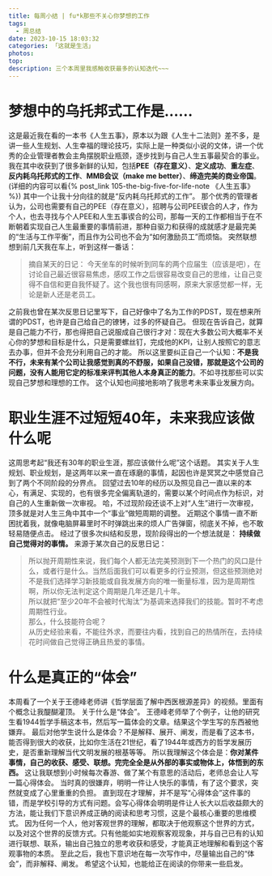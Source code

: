 ```yaml
---
title: 每周小结 | fu*k那些不关心你梦想的工作
tags:
  - 周总结
date: 2023-10-15 18:03:32
categories: 「这就是生活」
photos:
top:
description: 三个本周里我感触收获最多的认知迭代~~~
---
```

# 梦想中的乌托邦式工作是……
这是最近我在看的一本书《人生五事》，原本以为跟《人生十二法则》差不多，是讲一些人生规划、人生幸福的理论技巧，实际上是一种类似小说的文体，讲一个优秀的企业管理者教会主角摆脱职业瓶颈，逐步找到与自己人生五事最契合的事业。
我在其中收获到了很多新鲜的认知，包括**PEE（存在意义）**、**定义成功**、**重左症**、**反内耗乌托邦式的工作**、**MMB会议（make me better）**、**缔造完美的商业帝国**。(详细的内容可以看{% post_link 105-the-big-five-for-life-note 《人生五事》 %})
其中一个让我十分向往的就是“反内耗乌托邦式的工作”。
那个优秀的管理者认为，公司也需要有自己的PEE（存在意义），招聘与公司PEE锲合的人才，作为个人，也去寻找与个人PEE和人生五事锲合的公司，那每一天的工作都相当于在不断朝着实现自己人生最重要的事情前进，那种自驱力和获得的成就感才是最完美的“生活与工作平衡”，而且作为公司也不会为“如何激励员工”而烦恼。
突然联想想到前几天我在车上，听到这样一番话：
>摘自某天的日记：
>今天坐车的时候听到同车的两个应届生（应该是吧），在讨论自己最近很容易焦虑，感叹工作之后很容易改变自己的思维，让自己变得不自信和更自我怀疑了。这个我也很有同感啊，原来大家感觉都一样，无论是新人还是老员工。

之前我也曾在某次反思日记里写下，自己好像中了名为工作的PDST，现在想来所谓的PDST，也许是自己给自己的镣铐，过多的怀疑自己。
但现在告诉自己，就算是自己能力不行，那也得把自己说服成自己很行才对：现在大多数公司大概率不关心你的梦想和目标是什么，只是需要螺丝钉，完成他的KPI，让别人按照它的意志去办事，但并不会充分利用自己的才能。
所以这里要纠正自己一个认知：**不是我不行，未来有某个公司让我感觉到真的不舒服，如果自己没错，那就是这个公司的问题，没有人能用它定的标准来评判其他人本身真正的能力**。不如寻找那些可以实现自己梦想和理想的工作。
这个认知也间接地影响了我思考未来事业发展方向。
# 职业生涯不过短短40年，未来我应该做什么呢
这周思考起“我还有30年的职业生涯，那应该做什么呢”这个话题。
其实关于人生规划、职业规划，是这两年以来一直在琢磨的事情，起因也许是冥冥之中感觉自己到了两个不同阶段的分界点。
回望过去10年的经历以及照见自己一直以来的本心，有满足、实现的，也有很多完全偏离轨道的，需要以某个时间点作为标识，对自己的人生重新做一次审视。
哈，不过现阶段还谈不上对“人生”进行一次审视，顶多就是对人生三角中其中一个“事业”做短周期的调整。
近期这个事情一直不断困扰着我，就像电脑屏幕里时不时弹跳出来的烦人广告弹窗，彻底关不掉，也不敢轻易随便点击。
经过了很多次纠结和反思，现阶段得出的一个想法就是：
**持续做自己觉得对的事情。**
来源于某次自己的反思日记：
>所以抛开周期性来说，我们每个人都无法完美预测到下一个热门的风口是什么，或者行是什么。当然后面我们可以看更多的行业预测，但这些预测绝对不是我们选择学习新技能或自我发展方向的唯一衡量标准，因为是周期性啊，所以你无法判定这个周期是几年还是几十年。  
>所以就把“至少20年不会被时代淘汰”为基调来选择我们的技能。暂时不考虑周期性行业。  
>那么，什么技能符合呢？  
>从历史经验来看，不能往外求，而要往内看，找到自己的热情所在，去持续花时间做自己觉得正确且热爱的事情。

# 什么是真正的“体会”
本周看了一个关于王德峰老师讲《哲学层面了解中西医根源差异》的视频。里面有个概念让我醍醐灌顶。
关于什么是“体会”。
王德峰老师举了个例子，让他的研究生看1944哲学手稿这本书，然后写一篇体会的文章。结果这个学生写的东西被他嫌弃。
最后对他学生说什么是体会？不是解释、展开、阐发，而是看了这本书，能否得到很大的收获，比如你生活在21世纪，看了1944年或西方的哲学发展历史，是否重新理解当代文明发展的根基等等。
所以我理解这个体会是：**你对某件事情，自己的收获、感受、联想。完完全全是从外部的事实或物体上，体悟到的东西。**
这让我联想到小时候每次春游、做了某个有意思的活动后，老师总会让人写一篇心得体会。
当时真的很嫌弃，明明一件让人快乐的事情，有了这个要求，突然就变成了心里重重的负担。
直到现在才理解，并不是写“心得体会”这件事的错，而是学校引导的方式有问题。会写心得体会明明是件让人长大以后收益颇大的方法，能让我们下意识养成正确的阅读和思考习惯，这是个最核心重要的思维模式。
因为任何一个人，他对客观世界的理解，都取决于他观察这个世界的方式，以及对这个世界的反馈方式。只有他能如实地观察客观现象，并与自己已有的认知进行联想、联系，输出自己独立的思考收获和感受，才能真正地理解和看到这个客观事物的本质。
至此之后，我也下意识地在每一次写作中，尽量输出自己的“体会”，而非解释、阐发。
希望这个认知，也能给正在阅读的你带来一些启发。
